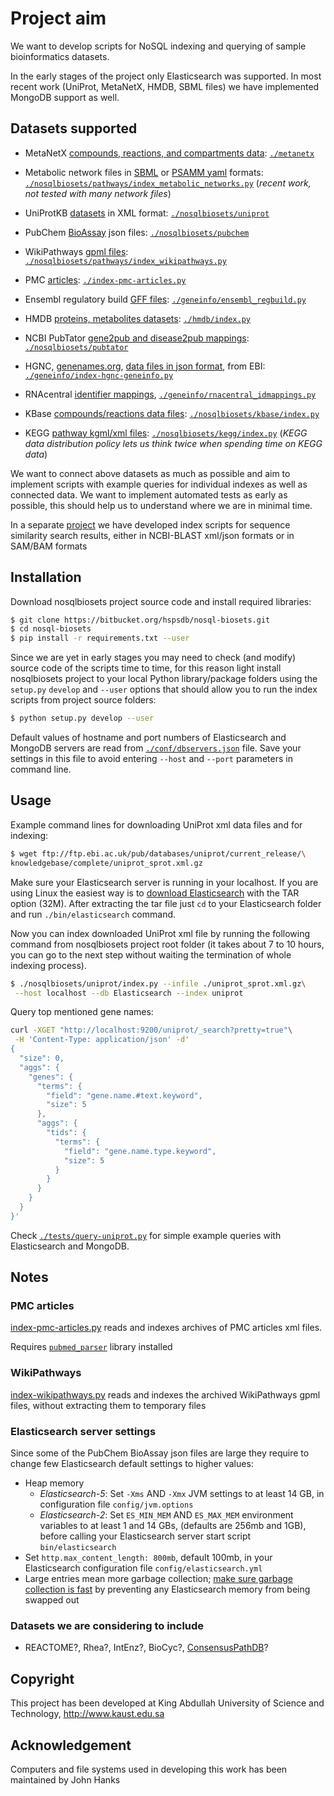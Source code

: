 # Project aim 

We want to develop scripts for NoSQL indexing and querying of sample
bioinformatics datasets.

In the early stages of the project only Elasticsearch was supported.
In most recent work (UniProt, MetaNetX, HMDB, SBML files)
we have implemented MongoDB support as well.

## Datasets supported

* MetaNetX [compounds, reactions, and compartments data](
http://www.metanetx.org/mnxdoc/mnxref.html
): [`./metanetx`](./metanetx)
  

* Metabolic network files in [SBML](http://sbml.org) or
 [PSAMM yaml](https://github.com/zhanglab/psamm-model-collection) formats:
  [`./nosqlbiosets/pathways/index_metabolic_networks.py`](
  nosqlbiosets/pathways/index_metabolic_networks.py)
   (_recent work, not tested with many network files_)

* UniProtKB [datasets](
ftp://ftp.ebi.ac.uk/pub/databases/uniprot/current_release/knowledgebase/complete/
) in XML format:
  [`./nosqlbiosets/uniprot`](nosqlbiosets/uniprot)
  
* PubChem [BioAssay](http://ftp.ncbi.nlm.nih.gov/pubchem/Bioassay) json files:
  [`./nosqlbiosets/pubchem`](
  nosqlbiosets/pubchem)  

* WikiPathways [gpml files](
http://www.wikipathways.org/index.php/Download_Pathways):
  [`./nosqlbiosets/pathways/index_wikipathways.py`](
  ./nosqlbiosets/pathways/index_wikipathways.py)

* PMC [articles](http://ftp.ebi.ac.uk/pub/databases/pmc/manuscripts):
  [`./index-pmc-articles.py`](index-pmc-articles.py)

* Ensembl regulatory build [GFF files](
http://ftp.ensembl.org/pub/current_regulation/homo_sapiens):
  [`./geneinfo/ensembl_regbuild.py`]([geneinfo/ensembl_regbuild.py)    

* HMDB [proteins, metabolites datasets](http://www.hmdb.ca/downloads):
  [`./hmdb/index.py`](hmdb/index.py)

* NCBI PubTator [gene2pub and disease2pub mappings](
http://ftp.ncbi.nlm.nih.gov/pub/lu/PubTator):
  [`./nosqlbiosets/pubtator`](nosqlbiosets/pubtator)

* HGNC, [genenames.org](http://www.genenames.org/cgi-bin/statistics),
 [data files in json format](
 http://ftp.ebi.ac.uk/pub/databases/genenames/new/json/),
  from EBI: [`./geneinfo/index-hgnc-geneinfo.py`](geneinfo/index-hgnc-geneinfo)

* RNAcentral [identifier mappings](
http://ftp.ebi.ac.uk/pub/databases/RNAcentral/current_release/id_mapping/),
  [`./geneinfo/rnacentral_idmappings.py`](geneinfo/rnacentral_idmappings.py)

* KBase [compounds/reactions data files](
http://ftp.kbase.us/assets/KBase_Reference_Data/Biochemistry/):
  [`./nosqlbiosets/kbase/index.py`](nosqlbiosets/kbase/index.py)

* KEGG [pathway kgml/xml files](
http://www.kegg.jp/kegg/download/Readme/README.kgml):
  [`./nosqlbiosets/kegg/index.py`](nosqlbiosets/kegg/index.py)
  (_KEGG data distribution policy lets us think twice when spending
   time on KEGG data_)
  

We want to connect above datasets as much as possible
and aim to implement scripts with example queries for individual indexes
as well as connected data. We want to implement automated tests as early as
possible, this should help us to understand where we are in minimal time. 

In a separate [project](https://github.com/uludag/hspsdb-indexer)
we have developed index scripts for sequence
similarity search results, either in NCBI-BLAST xml/json formats
or in SAM/BAM formats

## Installation

Download nosqlbiosets project source code and install required libraries:
```bash
$ git clone https://bitbucket.org/hspsdb/nosql-biosets.git
$ cd nosql-biosets
$ pip install -r requirements.txt --user
```

Since we are yet in early stages you may need to check (and modify)
source code of the scripts time to time, for this reason light install
nosqlbiosets project to your local Python library/package folders
using the `setup.py` `develop` and `--user` options
that should allow you to run the index scripts from project
source folders:
```bash
$ python setup.py develop --user
```

Default values of hostname and port numbers of Elasticsearch and MongoDB servers
are read from [`./conf/dbservers.json`](conf/dbservers.json) file.
Save your settings in this file to avoid entering `--host` and `--port`
parameters in command line.

## Usage

Example command lines for downloading UniProt xml data files and for indexing:
```bash
$ wget ftp://ftp.ebi.ac.uk/pub/databases/uniprot/current_release/\
knowledgebase/complete/uniprot_sprot.xml.gz
```
Make sure your Elasticsearch server is running in your localhost.
If you are using Linux the easiest way is to [download Elasticsearch](
https://www.elastic.co/downloads/elasticsearch) with the TAR option (32M).
After extracting the tar file just `cd` to your Elasticsearch folder
and run `./bin/elasticsearch` command.

Now you can index downloaded UniProt xml file by running the following command
from nosqlbiosets project root folder (it takes about 7 to 10 hours,
you can go to the next step without waiting the termination of whole
indexing process).
```bash
$ ./nosqlbiosets/uniprot/index.py --infile ./uniprot_sprot.xml.gz\
 --host localhost --db Elasticsearch --index uniprot
```
Query top mentioned gene names: 
```bash
curl -XGET "http://localhost:9200/uniprot/_search?pretty=true"\
 -H 'Content-Type: application/json' -d'
{
  "size": 0,
  "aggs": {
    "genes": {
      "terms": {
        "field": "gene.name.#text.keyword",
        "size": 5
      },
      "aggs": {
        "tids": {
          "terms": {
            "field": "gene.name.type.keyword",
            "size": 5
          }
        }
      }
    }
  }
}'
```
Check [`./tests/query-uniprot.py`](tests/query-uniprot.py) for simple
example queries with Elasticsearch and MongoDB.

## Notes

### PMC articles

[index-pmc-articles.py](index-pmc-articles.py) reads and indexes archives
of PMC articles xml files.

Requires [`pubmed_parser`](https://github.com/titipata/pubmed_parser/)
library installed

### WikiPathways

[index-wikipathways.py](index-wikipathways.py) reads and indexes
the archived WikiPathways gpml files,
without extracting them to temporary files

### Elasticsearch server settings
Since some of the PubChem BioAssay json files are large they require to change
few Elasticsearch default settings to higher values:

* Heap memory
    * _Elasticsearch-5_: Set `-Xms` AND `-Xmx` JVM settings to at least 14 GB,
    in configuration file `config/jvm.options`
    * _Elasticsearch-2_: Set `ES_MIN_MEM` AND `ES_MAX_MEM` environment variables
     to at least 1 and 14 GBs,
     (defaults are 256mb and 1GB), before calling your Elasticsearch server
    start script `bin/elasticsearch`
* Set `http.max_content_length: 800mb`, default 100mb,
  in your Elasticsearch configuration file `config/elasticsearch.yml`
* Large entries mean more garbage collection;
  [make sure garbage collection is fast](
https://www.elastic.co/guide/en/elasticsearch/reference/current/setup-configuration-memory.html) 
  by preventing any Elasticsearch memory from being swapped out 

### Datasets we are considering to include
* REACTOME?, Rhea?, IntEnz?, BioCyc?, [ConsensusPathDB](http://cpdb.molgen.mpg.de/)?

## Copyright
This project has been developed
at King Abdullah University of Science and Technology, http://www.kaust.edu.sa

## Acknowledgement
Computers and file systems used in developing this work has been maintained by John Hanks
